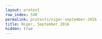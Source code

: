 ```yaml
---
layout: protest
row_index: 540
permalink: protests/niger-september-2016
title: Niger, September 2016
hidden: true
---
```

